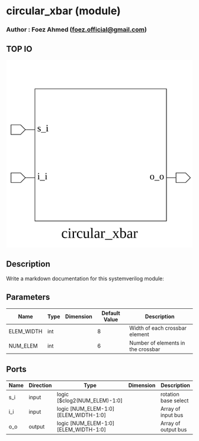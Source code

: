 # circular_xbar (module)

### Author : Foez Ahmed (foez.official@gmail.com)

## TOP IO
<img src="./circular_xbar_top.svg">

## Description

Write a markdown documentation for this systemverilog module:

## Parameters
|Name|Type|Dimension|Default Value|Description|
|-|-|-|-|-|
|ELEM_WIDTH|int||8|Width of each crossbar element|
|NUM_ELEM|int||6|Number of elements in the crossbar|

## Ports
|Name|Direction|Type|Dimension|Description|
|-|-|-|-|-|
|s_i|input|logic [$clog2(NUM_ELEM)-1:0]||rotation base select|
|i_i|input|logic [NUM_ELEM-1:0][ELEM_WIDTH-1:0]||Array of input bus|
|o_o|output|logic [NUM_ELEM-1:0][ELEM_WIDTH-1:0]||Array of output bus|
